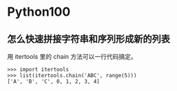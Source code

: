 # Python100



## 怎么快速拼接字符串和序列形成新的列表

用 itertools 里的 chain 方法可以一行代码搞定。


```
>>> import itertools
>>> list(itertools.chain('ABC', range(5)))
['A', 'B', 'C', 0, 1, 2, 3, 4]
```

